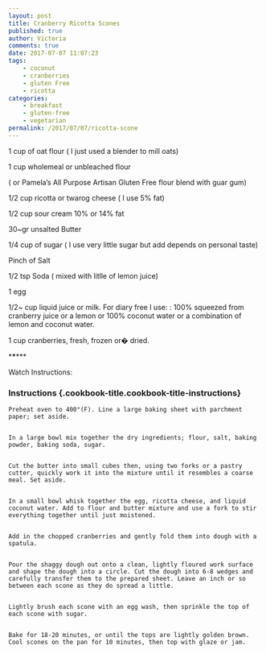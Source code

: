 ```yaml
---
layout: post
title: Cranberry Ricotta Scones 
published: true
author: Victoria
comments: true
date: 2017-07-07 11:07:23
tags:
    - coconut
    - cranberries
    - gluten Free
    - ricotta
categories:
    - breakfast
    - gluten-free
    - vegetarian
permalink: /2017/07/07/ricotta-scone
---
```

1 cup of oat flour ( I just used a blender to mill oats)

1 cup wholemeal or unbleached flour
  
( or Pamela&#8217;s All Purpose Artisan Gluten Free flour blend with guar gum)

1/2 cup ricotta or twarog cheese ( I use 5% fat)

1/2 cup sour cream 10% or 14% fat

30~gr unsalted Butter

1/4 cup of sugar ( I use very little sugar but add depends on personal taste)

Pinch of Salt

1/2 tsp Soda ( mixed with litlle of lemon juice)

1 egg

1/2~ cup liquid juice or milk. For diary free I use: : 100% squeezed from cranberry juice or a lemon or 100% coconut water or a combination of lemon and coconut water.

1 cup cranberries, fresh, frozen or� dried.

\***\***\***
  
Watch Instructions:



### Instructions {.cookbook-title.cookbook-title-instructions}


  
    Preheat oven to 400°(F). Line a large baking sheet with parchment paper; set aside.
  
  
    In a large bowl mix together the dry ingredients; flour, salt, baking powder, baking soda, sugar.
  
  
    Cut the butter into small cubes then, using two forks or a pastry cutter, quickly work it into the mixture until it resembles a coarse meal. Set aside.
  
  
    In a small bowl whisk together the egg, ricotta cheese, and liquid coconut water. Add to flour and butter mixture and use a fork to stir everything together until just moistened.
  
  
    Add in the chopped cranberries and gently fold them into dough with a spatula.
  
  
    Pour the shaggy dough out onto a clean, lightly floured work surface and shape the dough into a circle. Cut the dough into 6-8 wedges and carefully transfer them to the prepared sheet. Leave an inch or so between each scone as they do spread a little.
  
  
    Lightly brush each scone with an egg wash, then sprinkle the top of each scone with sugar.
  
  
    Bake for 18-20 minutes, or until the tops are lightly golden brown. Cool scones on the pan for 10 minutes, then top with glaze or jam.
  
